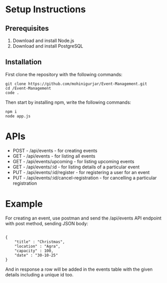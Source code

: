 # Setup Instructions 

## Prerequisites
<ol>
<li> Download and install <a>Node.js</a>
<li> Download and install <a>PostgreSQL</a>
</ol>

## Installation

First clone the repository with the following commands:

<pre><code>git clone https://github.com/mohinigurjar/Event-Management.git
cd /Event-Management
code .
</code></pre>

Then start by installing npm, write the following commands:

<pre><code>npm i
node app.js
</code></pre>


# APIs

<ul>
<li> POST - /api/events - for creating events
<li> GET - /api/events - for listing all events
<li> GET - /api/events/upcoming - for listing upcoming events
<li> GET - /api/events/:id - for listing details of a particular event
<li> PUT - /api/events/:id/register - for registering a user for an event 
<li> PUT - /api/events/:id/cancel-registration - for cancelling a particular registration
</ul>


# Example

For creating an event, use postman and send the /api/events API endpoint with post method, sending JSON body:

<pre><code>
{
    "title" : "Christmas",
    "location" : "Agra",
    "capacity" : 100,
    "date" : "30-10-25"
}
</code></pre>

And in response a row will be added in the events table with the given details including a unique id too.




